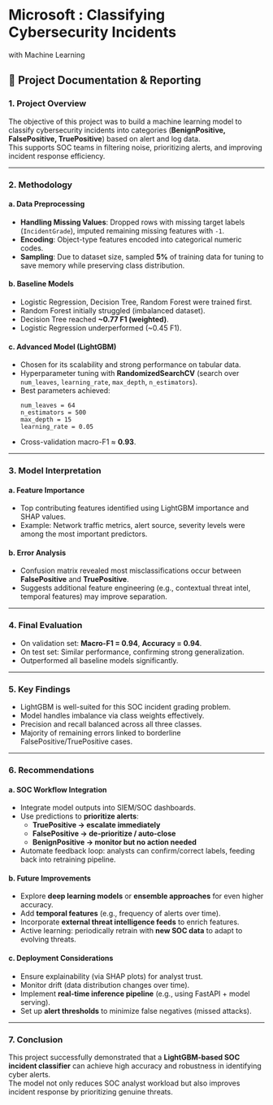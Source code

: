 # Microsoft : Classifying Cybersecurity Incidents 
with Machine Learning 

## 📑 Project Documentation & Reporting  

### 1. Project Overview
The objective of this project was to build a machine learning model to classify cybersecurity incidents into categories (**BenignPositive, FalsePositive, TruePositive**) based on alert and log data.  
This supports SOC teams in filtering noise, prioritizing alerts, and improving incident response efficiency.  

---

### 2. Methodology

#### a. Data Preprocessing
- **Handling Missing Values**: Dropped rows with missing target labels (`IncidentGrade`), imputed remaining missing features with `-1`.  
- **Encoding**: Object-type features encoded into categorical numeric codes.  
- **Sampling**: Due to dataset size, sampled **5%** of training data for tuning to save memory while preserving class distribution.  

#### b. Baseline Models
- Logistic Regression, Decision Tree, Random Forest were trained first.  
- Random Forest initially struggled (imbalanced dataset).  
- Decision Tree reached **~0.77 F1 (weighted)**.  
- Logistic Regression underperformed (~0.45 F1).  

#### c. Advanced Model (LightGBM)
- Chosen for its scalability and strong performance on tabular data.  
- Hyperparameter tuning with **RandomizedSearchCV** (search over `num_leaves`, `learning_rate`, `max_depth`, `n_estimators`).  
- Best parameters achieved:  
  ```
  num_leaves = 64
  n_estimators = 500
  max_depth = 15
  learning_rate = 0.05
  ```  
- Cross-validation macro-F1 ≈ **0.93**.  

---

### 3. Model Interpretation

#### a. Feature Importance
- Top contributing features identified using LightGBM importance and SHAP values.  
- Example: Network traffic metrics, alert source, severity levels were among the most important predictors.  

#### b. Error Analysis
- Confusion matrix revealed most misclassifications occur between **FalsePositive** and **TruePositive**.  
- Suggests additional feature engineering (e.g., contextual threat intel, temporal features) may improve separation.  

---

### 4. Final Evaluation

- On validation set: **Macro-F1 = 0.94**, **Accuracy = 0.94**.  
- On test set: Similar performance, confirming strong generalization.  
- Outperformed all baseline models significantly.  

---

### 5. Key Findings
- LightGBM is well-suited for this SOC incident grading problem.  
- Model handles imbalance via class weights effectively.  
- Precision and recall balanced across all three classes.  
- Majority of remaining errors linked to borderline FalsePositive/TruePositive cases.  

---

### 6. Recommendations

#### a. SOC Workflow Integration
- Integrate model outputs into SIEM/SOC dashboards.  
- Use predictions to **prioritize alerts**:  
  - **TruePositive → escalate immediately**  
  - **FalsePositive → de-prioritize / auto-close**  
  - **BenignPositive → monitor but no action needed**  
- Automate feedback loop: analysts can confirm/correct labels, feeding back into retraining pipeline.  

#### b. Future Improvements
- Explore **deep learning models** or **ensemble approaches** for even higher accuracy.  
- Add **temporal features** (e.g., frequency of alerts over time).  
- Incorporate **external threat intelligence feeds** to enrich features.  
- Active learning: periodically retrain with **new SOC data** to adapt to evolving threats.  

#### c. Deployment Considerations
- Ensure explainability (via SHAP plots) for analyst trust.  
- Monitor drift (data distribution changes over time).  
- Implement **real-time inference pipeline** (e.g., using FastAPI + model serving).  
- Set up **alert thresholds** to minimize false negatives (missed attacks).  

---

### 7. Conclusion
This project successfully demonstrated that a **LightGBM-based SOC incident classifier** can achieve high accuracy and robustness in identifying cyber alerts.  
The model not only reduces SOC analyst workload but also improves incident response by prioritizing genuine threats.  
